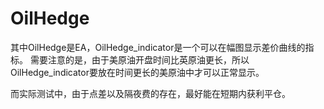 # OilHedge
其中OilHedge是EA，OilHedge_indicator是一个可以在幅图显示差价曲线的指标。
需要注意的是，由于美原油开盘时间比英原油更长，所以OilHedge_indicator要放在时间更长的美原油中才可以正常显示。

而实际测试中，由于点差以及隔夜费的存在，最好能在短期内获利平仓。
